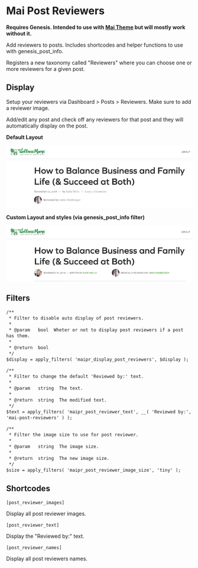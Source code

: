 # Mai Post Reviewers

**Requires Genesis. Intended to use with [Mai Theme](https://maitheme.com/) but will mostly work without it.**

Add reviewers to posts. Includes shortcodes and helper functions to use with genesis_post_info.

Registers a new taxonomy called "Reviewers" where you can choose one or more reviewers for a given post.


## Display
Setup your reviewers via Dashboard > Posts > Reviewers. Make sure to add a reviewer image.

Add/edit any post and check off any reviewers for that post and they will automatically display on the post.

**Default Layout**

![alt text](/assets/images/default.png "Mai Post Reviewers default layout")

**Custom Layout and styles (via genesis_post_info filter)**

![alt text](/assets/images/custom.png "Mai Post Reviewers custom layout")

## Filters
```
/**
 * Filter to disable auto display of post reviewers.
 *
 * @param   bool  Wheter or not to display post reviewers if a post has them.
 *
 * @return  bool
 */
$display = apply_filters( 'maipr_display_post_reviewers', $display );
```
```
/**
 * Filter to change the default 'Reviewed by:' text.
 *
 * @param   string  The text.
 *
 * @return  string  The modified text.
 */
$text = apply_filters( 'maipr_post_reviewer_text', __( 'Reviewed by:', 'mai-post-reviewers' ) );
```
```
/**
 * Filter the image size to use for post reviewer.
 *
 * @param   string  The image size.
 *
 * @return  string  The new image size.
 */
$size = apply_filters( 'maipr_post_reviewer_image_size', 'tiny' );
```

## Shortcodes
```
[post_reviewer_images]
```
Display all post reviewer images.

```
[post_reviewer_text]
```
Display the "Reviewed by:" text.

```
[post_reviewer_names]
```
Display all post reviewers names.
